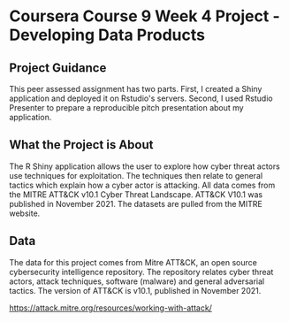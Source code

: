 # Coursera Course 9 Week 4 Project - Developing Data Products

## Project Guidance

This peer assessed assignment has two parts. First, I created a Shiny application and deployed it on Rstudio's servers. Second, I used  Rstudio Presenter to prepare a reproducible pitch presentation about my application.

## What the Project is About

The R Shiny application allows the user to explore how cyber threat actors use techniques for exploitation. The techniques then relate to general tactics which explain how a cyber actor is attacking. All data comes from the MITRE ATT&CK v10.1 Cyber Threat Landscape. ATT&CK V10.1 was published in November 2021. The datasets are pulled from the MITRE website.

## Data

The data for this project comes from Mitre ATT&CK, an open source cybersecurity intelligence repository. The repository relates cyber threat actors, attack techniques, software (malware) and general adversarial tactics. The version of ATT&CK is v10.1, published in November 2021.

https://attack.mitre.org/resources/working-with-attack/

